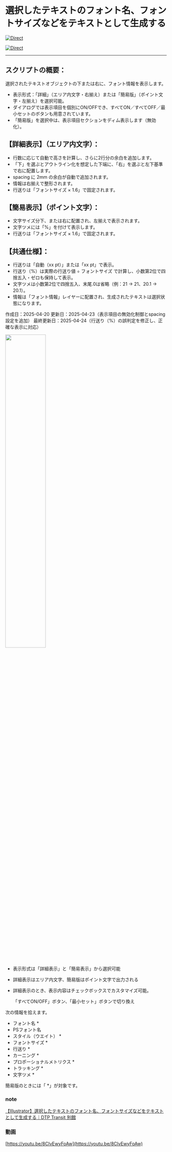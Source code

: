 # 選択したテキストのフォント名、フォントサイズなどをテキストとして生成する

[![Direct](https://img.shields.io/badge/Direct%20Link-AddTextInfoLabel.jsx-ffcc00.svg)](https://github.com/swwwitch/illustrator-scripts/blob/master/jsx/fonts/AddTextInfoLabel.jsx)		

[![Direct](https://img.shields.io/badge/Back%20to%20home-All%20scripts-cccccc.svg)](https://github.com/swwwitch/illustrator-scripts/blob/master/README.md)

---

## スクリプトの概要：

選択されたテキストオブジェクトの下または右に、フォント情報を表示します。

- 表示形式：「詳細」（エリア内文字・右揃え）または「簡易版」（ポイント文字・左揃え）を選択可能。
- ダイアログでは表示項目を個別にON/OFFでき、すべてON／すべてOFF／最小セットのボタンも用意されています。
- 「簡易版」を選択中は、表示項目セクションをディム表示します（無効化）。

## 【詳細表示】（エリア内文字）：

- 行数に応じて自動で高さを計算し、さらに2行分の余白を追加します。
- 「下」を選ぶとアウトライン化を想定した下端に、「右」を選ぶと左下基準で右に配置します。
- spacing に 2mm の余白が自動で追加されます。
- 情報は右揃えで整形されます。
- 行送りは「フォントサイズ × 1.6」で固定されます。

## 【簡易表示】（ポイント文字）：

- 文字サイズ分下、または右に配置され、左揃えで表示されます。
- 文字ツメには「%」を付けて表示します。
- 行送りは「フォントサイズ × 1.6」で固定されます。

## 【共通仕様】：

- 行送りは「自動（xx pt）」または「xx pt」で表示。
- 行送り（%）は実際の行送り値 ÷ フォントサイズ で計算し、小数第2位で四捨五入・ゼロも保持して表示。
- 文字ツメは小数第2位で四捨五入、末尾.0は省略（例：21 → 21、20.1 → 20.1）。
- 情報は「フォント情報」レイヤーに配置され、生成されたテキストは選択状態になります。

作成日：2025-04-20
更新日：2025-04-23（表示項目の無効化制御とspacing設定を追加）
最終更新日：2025-04-24（行送り（%）の誤判定を修正し、正確な表示に対応）

<img alt="" src="ss-446-742-72-20250430-182416](https://github.com/user-attachments/assets/cec5ce38-37d4-4248-bd61-9daec334a213" width="50%" />

- 表示形式は「詳細表示」と「簡易表示」から選択可能
- 詳細表示はエリア内文字、簡易版はポイント文字で出力される
- 詳細表示のとき、表示内容はチェックボックスでカスタマイズ可能。
    
    「すべてON/OFF」ボタン、「最小セット」ボタンで切り換え

次の情報を拾えます。

- フォント名 *
- PSフォント名
- スタイル（ウエイト） *
- フォントサイズ *
- 行送り *
- カーニング *
- プロポーショナルメトリクス *
- トラッキング *
- 文字ツメ *

簡易版のときには「 *」が対象です。

### note

[【Illustrator】選択したテキストのフォント名、フォントサイズなどをテキストとして生成する｜DTP Transit 別館](https://note.com/dtp_tranist/n/n607ef418877f)

### 動画

[https://youtu.be/8ClvEwyFoAw](https://youtu.be/8ClvEwyFoAw)